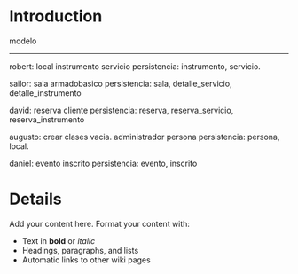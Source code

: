# Introduction #

modelo

---

robert:
local
instrumento
servicio
persistencia: instrumento, servicio.

sailor:
sala
armadobasico
persistencia: sala, detalle\_servicio, detalle\_instrumento

david:
reserva
cliente
persistencia: reserva, reserva\_servicio, reserva\_instrumento

augusto:
crear clases vacia.
administrador
persona
persistencia: persona, local.

daniel:
evento
inscrito
persistencia: evento, inscrito


# Details #

Add your content here.  Format your content with:
  * Text in **bold** or _italic_
  * Headings, paragraphs, and lists
  * Automatic links to other wiki pages